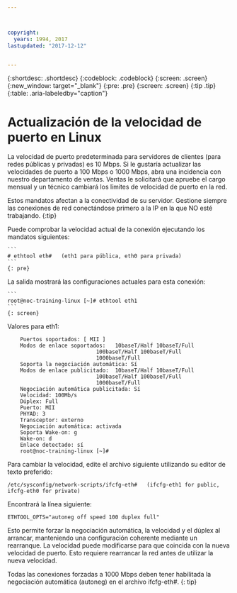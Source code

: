 ```yaml
---



copyright:
  years: 1994, 2017
lastupdated: "2017-12-12"


---
```


{:shortdesc: .shortdesc}
{:codeblock: .codeblock}
{:screen: .screen}
{:new_window: target="_blank"}
{:pre: .pre}
{:screen: .screen}
{:tip .tip}
{:table: .aria-labeledby="caption"}

# Actualización de la velocidad de puerto en Linux

La velocidad de puerto predeterminada para servidores de clientes (para redes públicas y privadas) es 10 Mbps. Si le gustaría actualizar las velocidades de puerto a 100 Mbps o 1000 Mbps, abra una incidencia con nuestro departamento de ventas. Ventas le solicitará que apruebe el cargo mensual y un técnico cambiará los límites de velocidad de puerto en la red.

Estos mandatos afectan a la conectividad de su servidor. Gestione siempre las conexiones de red conectándose primero a la IP en la que NO esté trabajando.
{:tip}

Puede comprobar la velocidad actual de la conexión ejecutando los mandatos siguientes:

    ```
    # ethtool eth#   (eth1 para pública, eth0 para privada)
    ```
    {: pre}

La salida mostrará las configuraciones actuales para esta conexión:

    ```
    root@noc-training-linux [~]# ethtool eth1
    ```
    {: screen}

Valores para eth1:

        Puertos soportados: [ MII ]
        Modos de enlace soportados:   10baseT/Half 10baseT/Full
                                100baseT/Half 100baseT/Full
                                1000baseT/Full
        Soporta la negociación automática: Sí
        Modos de enlace publicitado:  10baseT/Half 10baseT/Full
                                100baseT/Half 100baseT/Full
                                1000baseT/Full
        Negociación automática publicitada: Sí
        Velocidad: 100Mb/s
        Dúplex: Full
        Puerto: MII
        PHYAD: 3
        Transceptor: externo
        Negociación automática: activada
        Soporta Wake-on: g
        Wake-on: d
        Enlace detectado: sí
        root@noc-training-linux [~]#

Para cambiar la velocidad, edite el archivo siguiente utilizando su editor de texto preferido:

    /etc/sysconfig/network-scripts/ifcfg-eth#   (ifcfg-eth1 for public, ifcfg-eth0 for private)

Encontrará la línea siguiente:

    ETHTOOL_OPTS="autoneg off speed 100 duplex full"

Esto permite forzar la negociación automática, la velocidad y el dúplex al arrancar, manteniendo una configuración coherente mediante un rearranque.
La velocidad puede modificarse para que coincida con la nueva velocidad de puerto. Esto requiere rearrancar la red antes de utilizar la nueva velocidad.

Todas las conexiones forzadas a 1000 Mbps deben tener habilitada la negociación automática (autoneg) en el archivo ifcfg-eth#.
{: tip}

